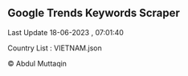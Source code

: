 

## Google Trends Keywords Scraper 
 
Last Update 18-06-2023 , 07:01:40

Country List :
VIETNAM.json



© Abdul Muttaqin 
